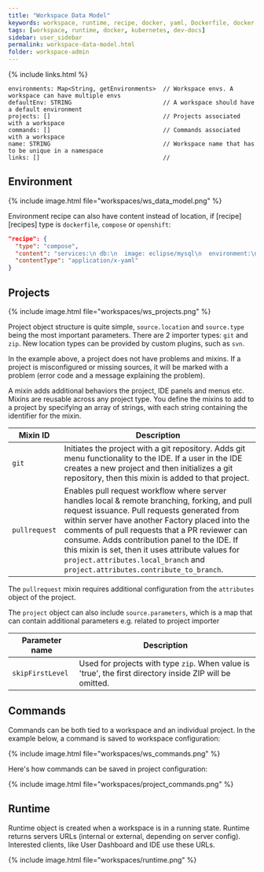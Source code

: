 ```yaml
---
title: "Workspace Data Model"
keywords: workspace, runtime, recipe, docker, yaml, Dockerfile, docker, kubernetes, container, pod
tags: [workspace, runtime, docker, kubernetes, dev-docs]
sidebar: user_sidebar
permalink: workspace-data-model.html
folder: workspace-admin
---
```


{% include links.html %}

```
environments: Map<String, getEnvironments>  // Workspace envs. A workspace can have multiple envs
defaultEnv: STRING                          // A workspace should have a default environment
projects: []                                // Projects associated with a workspace
commands: []                                // Commands associated with a workspace
name: STRING                                // Workspace name that has to be unique in a namespace
links: []                                   //
```

## Environment

{% include image.html file="workspaces/ws_data_model.png" %}


Environment recipe can also have content instead of location, if [recipe][recipes] type is `dockerfile`, `compose` or `openshift`:

```json
"recipe": {
  "type": "compose",
  "content": "services:\n db:\n  image: eclipse/mysql\n  environment:\n   MYSQL_ROOT_PASSWORD: password\n   MYSQL_DATABASE: petclinic\n   MYSQL_USER: petclinic\n   MYSQL_PASSWORD: password\n  mem_limit: 1073741824\n dev-machine:\n  image: eclipse/ubuntu_jdk8\n  mem_limit: 2147483648\n  depends_on:\n    - db",
  "contentType": "application/x-yaml"
}
```

## Projects

{% include image.html file="workspaces/ws_projects.png" %}

Project object structure is quite simple, `source.location` and `source.type` being the most important parameters. There are 2 importer types: `git` and `zip`. New location types can be provided by custom plugins, such as `svn`.

In the example above, a project does not have problems and mixins. If a project is misconfigured or missing sources, it will be marked with a problem (error code and a message explaining the problem).

A mixin adds additional behaviors the project, IDE panels and menus etc. Mixins are reusable across any project type. You define the mixins to add to a project by specifying an array of strings, with each string containing the identifier for the mixin.


| Mixin ID   | Description   
| --- | ---
| `git`   | Initiates the project with a git repository. Adds git menu functionality to the IDE. If a user in the IDE creates a new project and then initializes a git repository, then this mixin is added to that project.   
| `pullrequest`   | Enables pull request workflow where server handles local & remote branching, forking, and pull request issuance. Pull requests generated from within server have another Factory placed into the comments of pull requests that a PR reviewer can consume. Adds contribution panel to the IDE. If this mixin is set, then it uses attribute values for `project.attributes.local_branch` and `project.attributes.contribute_to_branch`.   

The `pullrequest` mixin requires additional configuration from the `attributes` object of the project.  

The `project` object can also include `source.parameters`, which is a map that can contain additional parameters e.g. related to project importer

| Parameter name  | Description   
| --- | ---
| `skipFirstLevel`   | Used for projects with type `zip`. When value is 'true', the first directory inside ZIP will be omitted.       


## Commands

Commands can be both tied to a workspace and an individual project. In the example below, a command is saved to workspace configuration:

{% include image.html file="workspaces/ws_commands.png" %}

Here's how commands can be saved in project configuration:

{% include image.html file="workspaces/project_commands.png" %}

## Runtime

Runtime object is created when a workspace is in a running state. Runtime returns servers URLs (internal or external, depending on server config). Interested clients, like User Dashboard and IDE use these URLs.

{% include image.html file="workspaces/runtime.png" %}
